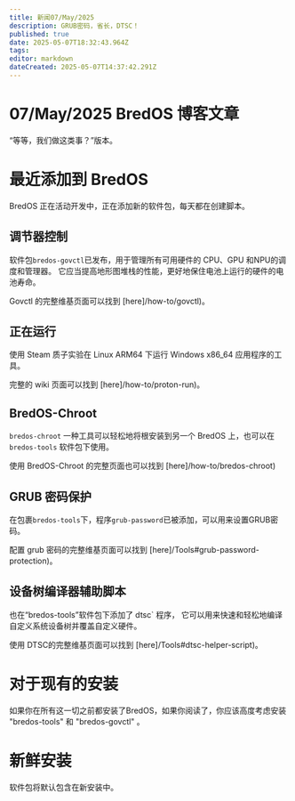 ```yaml
---
title: 新闻07/May/2025
description: GRUB密码，省长，DTSC！
published: true
date: 2025-05-07T18:32:43.964Z
tags:
editor: markdown
dateCreated: 2025-05-07T14:37:42.291Z
---
```


# 07/May/2025 BredOS 博客文章

“等等，我们做这类事？”版本。

# 最近添加到 BredOS

BredOS 正在活动开发中，正在添加新的软件包，每天都在创建脚本。

## 调节器控制

软件包`bredos-govctl`已发布，用于管理所有可用硬件的 CPU、GPU 和NPU的调度和管理器。
它应当提高地形图堆栈的性能，更好地保住电池上运行的硬件的电池寿命。

Govctl 的完整维基页面可以找到 [here]/how-to/govctl)。

## 正在运行

使用 Steam 质子实验在 Linux ARM64 下运行 Windows x86_64 应用程序的工具。

完整的 wiki 页面可以找到 [here]/how-to/proton-run)。

## BredOS-Chroot

`bredos-chroot` 一种工具可以轻松地将根安装到另一个 BredOS 上，也可以在 `bredos-tools` 软件包下使用。

使用 BredOS-Chroot 的完整页面也可以找到 [here]/how-to/bredos-chroot)

## GRUB 密码保护

在包裹`bredos-tools`下，程序`grub-password`已被添加，可以用来设置GRUB密码。

配置 grub 密码的完整维基页面可以找到 [here]/Tools#grub-password-protection)。

## 设备树编译器辅助脚本

也在“bredos-tools”软件包下添加了 dtsc\` 程序， 它可以用来快速和轻松地编译自定义系统设备树并覆盖自定义硬件。

使用 DTSC的完整维基页面可以找到 [here]/Tools#dtsc-helper-script)。

# 对于现有的安装

如果你在所有这一切之前都安装了BredOS，如果你阅读了，你应该高度考虑安装 "bredos-tools" 和 "bredos-govctl" 。

# 新鲜安装

软件包将默认包含在新安装中。